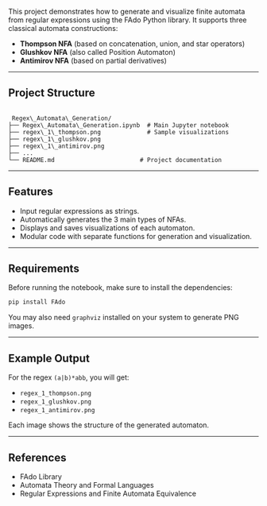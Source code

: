 This project demonstrates how to generate and visualize finite automata from regular expressions using the FAdo Python library. It supports three classical automata constructions:

- **Thompson NFA** (based on concatenation, union, and star operators)
- **Glushkov NFA** (also called Position Automaton)
- **Antimirov NFA** (based on partial derivatives)

---

## Project Structure

```

 Regex\_Automata\_Generation/
├── Regex\_Automata\_Generation.ipynb  # Main Jupyter notebook
├── regex\_1\_thompson.png             # Sample visualizations
├── regex\_1\_glushkov.png
├── regex\_1\_antimirov.png
├── ...
└── README.md                        # Project documentation

````

---

## Features

- Input regular expressions as strings.
- Automatically generates the 3 main types of NFAs.
- Displays and saves visualizations of each automaton.
- Modular code with separate functions for generation and visualization.

---

## Requirements

Before running the notebook, make sure to install the dependencies:

```bash
pip install FAdo
````

You may also need `graphviz` installed on your system to generate PNG images.

---

## Example Output

For the regex `(a|b)*abb`, you will get:

* `regex_1_thompson.png`
* `regex_1_glushkov.png`
* `regex_1_antimirov.png`

Each image shows the structure of the generated automaton.

---

## References

* FAdo Library
* Automata Theory and Formal Languages
* Regular Expressions and Finite Automata Equivalence

